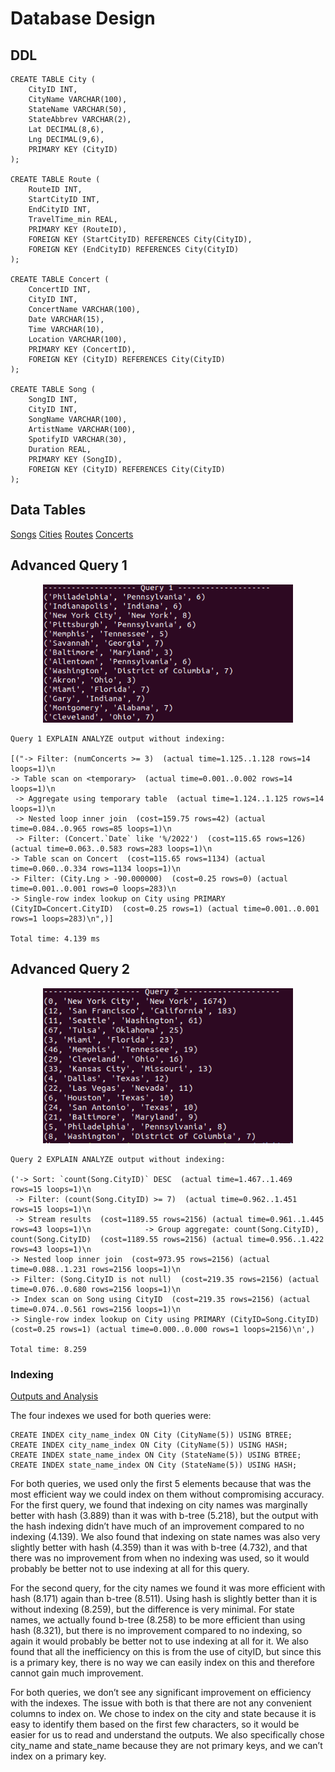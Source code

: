 # Database Design
## DDL
```
CREATE TABLE City (
    CityID INT,
    CityName VARCHAR(100),
    StateName VARCHAR(50),
    StateAbbrev VARCHAR(2),
    Lat DECIMAL(8,6),
    Lng DECIMAL(9,6),
    PRIMARY KEY (CityID)
);

CREATE TABLE Route (
    RouteID INT,
    StartCityID INT,
    EndCityID INT,
    TravelTime_min REAL,
    PRIMARY KEY (RouteID),
    FOREIGN KEY (StartCityID) REFERENCES City(CityID),
    FOREIGN KEY (EndCityID) REFERENCES City(CityID)
);

CREATE TABLE Concert (
    ConcertID INT,
    CityID INT,
    ConcertName VARCHAR(100),
    Date VARCHAR(15),
    Time VARCHAR(10),
    Location VARCHAR(100),
    PRIMARY KEY (ConcertID),
    FOREIGN KEY (CityID) REFERENCES City(CityID)
);

CREATE TABLE Song (
    SongID INT,
    CityID INT,
    SongName VARCHAR(100),
    ArtistName VARCHAR(100),
    SpotifyID VARCHAR(30),
    Duration REAL,
    PRIMARY KEY (SongID),
    FOREIGN KEY (CityID) REFERENCES City(CityID)
);
```
## Data Tables 
[Songs](https://github.com/uiuc-fa21-cs411/sjkd/blob/main/tables/songtable.csv)
[Cities](https://github.com/uiuc-fa21-cs411/sjkd/blob/main/tables/citytable.csv)
[Routes](https://github.com/uiuc-fa21-cs411/sjkd/blob/main/tables/routetable.csv)
[Concerts](https://github.com/uiuc-fa21-cs411/sjkd/blob/main/tables/concerttable.csv)

## Advanced Query 1
<p align="center">
<img src="Q1_results.png" width="400"/>
</p>

```
Query 1 EXPLAIN ANALYZE output without indexing:

[("-> Filter: (numConcerts >= 3)  (actual time=1.125..1.128 rows=14 loops=1)\n    
-> Table scan on <temporary>  (actual time=0.001..0.002 rows=14 loops=1)\n       
 -> Aggregate using temporary table  (actual time=1.124..1.125 rows=14 loops=1)\n           
 -> Nested loop inner join  (cost=159.75 rows=42) (actual time=0.084..0.965 rows=85 loops=1)\n               
 -> Filter: (Concert.`Date` like '%/2022')  (cost=115.65 rows=126) (actual time=0.063..0.583 rows=283 loops=1)\n                    
-> Table scan on Concert  (cost=115.65 rows=1134) (actual time=0.060..0.334 rows=1134 loops=1)\n                
-> Filter: (City.Lng > -90.000000)  (cost=0.25 rows=0) (actual time=0.001..0.001 rows=0 loops=283)\n                    
-> Single-row index lookup on City using PRIMARY (CityID=Concert.CityID)  (cost=0.25 rows=1) (actual time=0.001..0.001 rows=1 loops=283)\n",)]

Total time: 4.139 ms

```

## Advanced Query 2
<p align="center">
<img src="Q2_results.png" width="400"/>
</p>

```
Query 2 EXPLAIN ANALYZE output without indexing:

('-> Sort: `count(Song.CityID)` DESC  (actual time=1.467..1.469 rows=15 loops=1)\n   
 -> Filter: (count(Song.CityID) >= 7)  (actual time=0.962..1.451 rows=15 loops=1)\n       
 -> Stream results  (cost=1189.55 rows=2156) (actual time=0.961..1.445 rows=43 loops=1)\n            -> Group aggregate: count(Song.CityID), count(Song.CityID)  (cost=1189.55 rows=2156) (actual time=0.956..1.422 rows=43 loops=1)\n                
-> Nested loop inner join  (cost=973.95 rows=2156) (actual time=0.088..1.231 rows=2156 loops=1)\n                    
-> Filter: (Song.CityID is not null)  (cost=219.35 rows=2156) (actual time=0.076..0.680 rows=2156 loops=1)\n                        
-> Index scan on Song using CityID  (cost=219.35 rows=2156) (actual time=0.074..0.561 rows=2156 loops=1)\n                    
-> Single-row index lookup on City using PRIMARY (CityID=Song.CityID)  (cost=0.25 rows=1) (actual time=0.000..0.000 rows=1 loops=2156)\n',)

Total time: 8.259
```

### Indexing
[Outputs and Analysis](https://docs.google.com/document/d/1H-vxBEzS4skHhmzbkW2LONUZ39-DrrFnIGNI5PnBo-A/edit?usp=sharing)

The four indexes we used for both queries were:

	CREATE INDEX city_name_index ON City (CityName(5)) USING BTREE;
	CREATE INDEX city_name_index ON City (CityName(5)) USING HASH;
	CREATE INDEX state_name_index ON City (StateName(5)) USING BTREE;
    CREATE INDEX state_name_index ON City (StateName(5)) USING HASH;

For both queries, we used only the first 5 elements because that was the most efficient way we could index on them without compromising accuracy. 
For the first query, we found that indexing on city names was marginally better with hash (3.889) than it was with b-tree (5.218), but the output with the hash indexing didn’t have much of an improvement compared to no indexing (4.139). We also found that indexing on state names was also very slightly better with hash (4.359) than it was with b-tree (4.732), and that there was no improvement from when no indexing was used, so it would probably be better not to use indexing at all for this query. 
	
For the second query, for the city names we found it was more efficient with hash (8.171) again than b-tree (8.511). Using hash is slightly better than it is without indexing (8.259), but the difference is very minimal. For state names, we actually found b-tree (8.258) to be more efficient than using hash (8.321), but there is no improvement compared to no indexing, so again it would probably be better not to use indexing at all for it. We also found that all the inefficiency on this is from the use of cityID, but since this is a primary key, there is no way we can easily index on this and therefore cannot gain much improvement. 

For both queries, we don’t see any significant improvement on efficiency with the indexes. The issue with both is that there are not any convenient columns to index on. We chose to index on the city and state because it is easy to identify them based on the first few characters, so it would be easier for us to read and understand the outputs. We also specifically chose city_name and state_name because they are not primary keys, and we can’t index on a primary key. 
